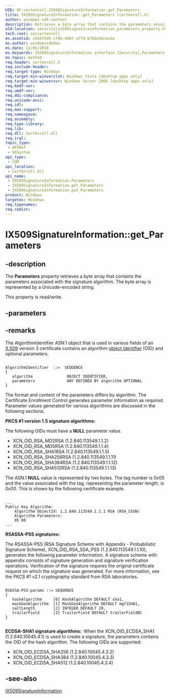```yaml
---
UID: NF:certenroll.IX509SignatureInformation.get_Parameters
title: IX509SignatureInformation::get_Parameters (certenroll.h)
author: windows-sdk-content
description: Retrieves a byte array that contains the parameters associated with the signature algorithm.
old-location: security\ix509signatureinformation_parameters_property.htm
tech.root: seccertenroll
ms.assetid: cb5675d5-cf06-4407-a7fd-b703a56cacba
ms.author: windowssdkdev
ms.date: 12/05/2018
ms.keywords: IX509SignatureInformation interface [Security],Parameters property, IX509SignatureInformation.Parameters, IX509SignatureInformation.get_Parameters, IX509SignatureInformation::Parameters, IX509SignatureInformation::get_Parameters, IX509SignatureInformation::put_Parameters, Parameters property [Security], Parameters property [Security],IX509SignatureInformation interface, certenroll/IX509SignatureInformation::Parameters, certenroll/IX509SignatureInformation::get_Parameters, certenroll/IX509SignatureInformation::put_Parameters, get_Parameters, security.ix509signatureinformation_parameters_property
ms.topic: method
req.header: certenroll.h
req.include-header: 
req.target-type: Windows
req.target-min-winverclnt: Windows Vista [desktop apps only]
req.target-min-winversvr: Windows Server 2008 [desktop apps only]
req.kmdf-ver: 
req.umdf-ver: 
req.ddi-compliance: 
req.unicode-ansi: 
req.idl: 
req.max-support: 
req.namespace: 
req.assembly: 
req.type-library: 
req.lib: 
req.dll: CertEnroll.dll
req.irql: 
topic_type:
 - APIRef
 - kbSyntax
api_type:
 - COM
api_location:
 - CertEnroll.dll
api_name:
 - IX509SignatureInformation.Parameters
 - IX509SignatureInformation.get_Parameters
 - IX509SignatureInformation.put_Parameters
product: Windows
targetos: Windows
req.typenames: 
req.redist: 
---
```


# IX509SignatureInformation::get_Parameters


## -description


The <b>Parameters</b> property retrieves a byte array that contains the parameters associated with the signature algorithm. The byte array is represented by a Unicode-encoded string.

This property is read/write.


## -parameters


## -remarks



The AlgorithmIdentifier ASN.1 object that is used in various fields of an <a href="https://msdn.microsoft.com/28dba6ef-939f-4789-9789-ee6e0fef0177">X.509</a> version 3 certificate contains an algorithm <a href="https://msdn.microsoft.com/e6be8932-015e-4058-b249-1671b3fea521">object identifier</a> (OID) and optional parameters.

<pre class="syntax" xml:space="preserve"><code>
AlgorithmIdentifier  ::=  SEQUENCE  
{
   algorithm               OBJECT IDENTIFIER,
   parameters              ANY DEFINED BY algorithm OPTIONAL  
}
</code></pre>
 The format and content of the parameters differs by algorithm. The Certificate Enrollment Control generates parameter information as required. Parameter values generated for various algorithms are discussed in the following sections.

<b>PKCS #1 version 1.5 signature algorithms:  </b><p class="note"> The following OIDs must have a <b>NULL</b> parameter value. <ul>
<li>XCN_OID_RSA_MD2RSA (1.2.840.113549.1.1.2)</li>
<li>XCN_OID_RSA_MD5RSA (1.2.840.113549.1.1.4)</li>
<li>XCN_OID_RSA_SHA1RSA (1.2.840.113549.1.1.5)</li>
<li>XCN_OID_RSA_SHA256RSA (1.2.840.113549.1.1.11)</li>
<li>XCN_OID_RSA_SHA384RSA (1.2.840.113549.1.1.12)</li>
<li>XCN_OID_RSA_SHA512RSA (1.2.840.113549.1.1.13)</li>
</ul>


<p class="note">The ASN.1 <b>NULL</b> value is represented by two bytes. The tag number is 0x05 and the value associated with the tag, representing the parameter length, is 0x00. This is shown by the following  certificate example.

<pre class="syntax" xml:space="preserve"><code>
...
Public Key Algorithm:
    Algorithm ObjectId: 1.2.840.113549.1.1.1 RSA (RSA_SIGN)
    Algorithm Parameters:
    05 00
...
</code></pre>


<b>RSASSA-PSS signatures:  </b><p class="note">The RSASSA-PSS (RSA Signature Scheme with Appendix - Probabilistic Signature Scheme), XCN_OID_RSA_SSA_PSS (1.2.840.113549.1.1.10), generates the following parameter information. A signature scheme with appendix consists of signature generation and signature verification operations. Verification of the signature requires the original certificate request on which the signature was generated. For more information, see the PKCS #1 v2.1 cryptography standard from RSA laboratories.

<pre class="syntax" xml:space="preserve"><code>
RSASSA-PSS-params ::= SEQUENCE 
{
   hashAlgorithm     [0] HashAlgorithm DEFAULT sha1,
   maskGenAlgorithm  [1] MaskGenAlgorithm DEFAULT mgf1SHA1,
   saltLength        [2] INTEGER DEFAULT 20,
   trailerField      [3] TrailerField DEFAULT trailerFieldBC
}

</code></pre>


<b>ECDSA-SHA1 signature algorithms:  </b>When the XCN_OID_ECDSA_SHA1 (1.2.840.10045.4.1) is used to create a signature, the parameters contains the OID of the hash algorithm. The following OIDs are supported:<ul>
<li>XCN_OID_ECDSA_SHA256 (1.2.840.10045.4.3.2)</li>
<li>XCN_OID_ECDSA_SHA384 (1.2.840.10045.4.3.3)</li>
<li>XCN_OID_ECDSA_SHA512 (1.2.840.10045.4.3.4)</li>
</ul>







## -see-also




<a href="https://msdn.microsoft.com/25774ccb-8e76-443d-89da-177d6e77c019">IX509SignatureInformation</a>
 

 

